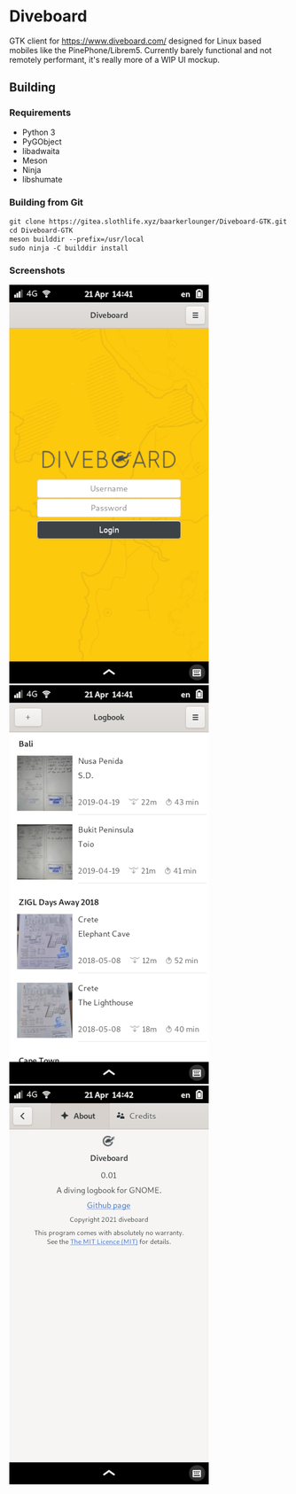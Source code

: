 # Diveboard

GTK client for https://www.diveboard.com/ designed for Linux based mobiles like the PinePhone/Librem5. Currently barely functional and not remotely performant, it's really more of a WIP UI mockup. 


## Building

### Requirements
- Python 3
- PyGObject
- libadwaita 
- Meson
- Ninja
- libshumate

### Building from Git
```
git clone https://gitea.slothlife.xyz/baarkerlounger/Diveboard-GTK.git
cd Diveboard-GTK
meson builddir --prefix=/usr/local
sudo ninja -C builddir install
```


### Screenshots

![Login Screen](screenshots/diveboard-login.png "Login Screen")
![Logbook Screen](screenshots/diveboard-logbook.png "Logbook Screen")
![About Screen](screenshots/diveboard-about.png "About Screen")
